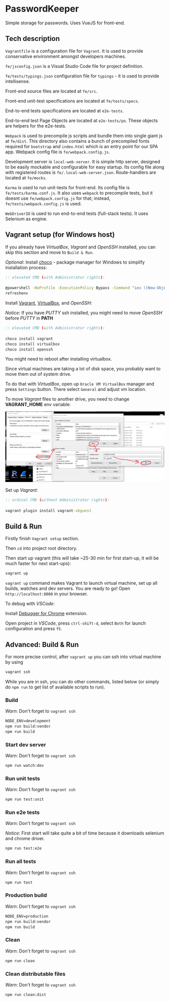 # PasswordKeeper

Simple storage for passwords. Uses VueJS for front-end.

## Tech description

`Vagrantfile` is a configuration file for `Vagrant`. It is used to provide conservative environment amongst developers machines.

`fe/jsconfig.json` is a Visual Studio Code file for project definition.

`fe/tests/typings.json` configuration file for `typings` - it is used to provide intellisense.

Front-end source files are located at `fe/src`.

Front-end unit-test specifications are located at `fe/tests/specs`.

End-to-end tests specifications are located at `e2e-tests`.

End-to-end test Page Objects are located at `e2e-tests/po`. These objects are helpers for the e2e-tests.

`Webpack` is used to precompile js scripts and bundle them into single giant js at `fe/dist`. This directory also contains a bunch of precompiled fonts required for `bootstrap` and `index.html` which is an entry point for our SPA app. Webpack config file is `fe/webpack.config.js`.

Development server is `local-web-server`. It is simple http server, designed to be easily mockable and configurable for easy startup. Its config file along with registered routes is `fe/.local-web-server.json`. Route-handlers are located at `fe/mocks`.

`Karma` is used to run unit-tests for front-end. Its config file is `fe/tests/karma.conf.js`. It also uses `webpack` to precompile tests, but it doesnt use `fe/webpack.config.js` for that; instead, `fe/tests/webpack.config.js` is used.

`WebDriverIO` is used to run end-to-end tests (full-stack tests). It uses Selenium as engine.

## Vagrant setup (for Windows host)

If you already have *VirtualBox*, *Vagrant* and *OpenSSH* installed, you can skip this section and move to `Build & Run`.

*Optional*: Install [choco](https://chocolatey.org/) - package manager for Windows to simplify installation process:

```bat
:: elevated CMD (with Administrator rights):

@powershell -NoProfile -ExecutionPolicy Bypass -Command "iex ((New-Object System.Net.WebClient).DownloadString('https://chocolatey.org/install.ps1'))" && SET "PATH=%PATH%;%ALLUSERSPROFILE%\chocolatey\bin"
refreshenv
```

Install [Vagrant](https://www.vagrantup.com/), [VirtualBox](https://www.virtualbox.org/), and *OpenSSH*:

*Notice*: If you have *PUTTY* ssh installed, you might need to move *OpenSSH* before *PUTTY* in **PATH**

```bat
:: elevated CMD (with Administrator rights):

choco install vagrant
choco install virtualbox
choco install openssh
```

You might need to reboot after installing virtualbox.

Since virtual machines are taking a lot of disk space, you probably want to move them out of system drive.

To do that with *VirtualBox*, open up `Oracle VM VirtualBox` manager and press `Settings` button. There select `General` and adjust vm location.

To move *Vagrant* files to another drive, you need to change **VAGRANT_HOME** env variable:

![Changing VAGRANT_HOME](/doc/vagrant_home.png?raw=true "Changing VAGRANT_HOME")


Set up *Vagrant*:

```bat
:: ordinal CMD (without Administrator rights):

vagrant plugin install vagrant-vbguest
```

## Build & Run

Firstly finish `Vagrant setup` section.

Then `cd` into project root directory.

Then start up vagrant (this will take ~25-30 min for first start-up, it will be much faster for next start-ups):

```bat
vagrant up
```

`vagrant up` command makes Vagrant to launch virtual machine, set up all builds, watches and dev servers. You are ready to go! Open `http://localhost:8000` in your browser.

To debug with *VSCode*:

Install [Debugger for Chrome](https://marketplace.visualstudio.com/items?itemName=msjsdiag.debugger-for-chrome) extension.

Open project in *VSCode*, press `ctrl-shift-d`, select `Both` for launch configuration and press `f5`.

## Advanced: Build & Run

For more precise control, after `vagrant up` you can ssh into virtual machine by using

```bat
vagrant ssh
```

While you are in ssh, you can do other commands, listed below (or simply do `npm run` to get list of available scripts to run).

### Build

*Warn*: Don't forget to `vagrant ssh`

```bat
NODE_ENV=development
npm run build:vendor
npm run build
```

### Start dev server

*Warn*: Don't forget to `vagrant ssh`

```bat
npm run watch:dev
```

### Run unit tests

*Warn*: Don't forget to `vagrant ssh`

```bat
npm run test:unit
```

### Run e2e tests

*Warn*: Don't forget to `vagrant ssh`

*Notice*: First start will take quite a bit of time because it downloads selenium and chrome driver.

```bat
npm run test:e2e
```

### Run all tests

*Warn*: Don't forget to `vagrant ssh`

```bat
npm run test
```

### Production build

*Warn*: Don't forget to `vagrant ssh`

```bat
NODE_ENV=production
npm run build:vendor
npm run build
```

### Clean

*Warn*: Don't forget to `vagrant ssh`

```bat
npm run clean
```

### Clean distributable files

*Warn*: Don't forget to `vagrant ssh`

```bat
npm run clean:dist
```

